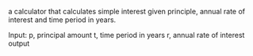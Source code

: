 a calculator that calculates simple interest given principle, annual rate of interest and time period in years.

Input:
p, principal amount
t, time period in years
r, annual rate of interest
output
